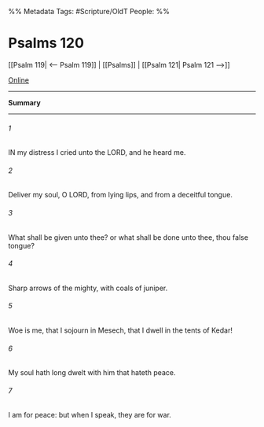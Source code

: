 

%% Metadata
Tags: #Scripture/OldT
People: 
%%
# Psalms 120
[[Psalm 119| <-- Psalm 119]] | [[Psalms]] | [[Psalm 121| Psalm 121 -->]]

[Online](https://churchofjesuschrist.org/study/scriptures/ot/ps/120?lang=eng)

---
__Summary__



---

###### 1
IN my distress I cried unto the LORD, and he heard me.
###### 2
Deliver my soul, O LORD, from lying lips, and from a deceitful tongue.
###### 3
What shall be given unto thee?  or what shall be done unto thee, thou false tongue?
###### 4
Sharp arrows of the mighty, with coals of juniper.
###### 5
Woe is me, that I sojourn in Mesech, that I dwell in the tents of Kedar!
###### 6
My soul hath long dwelt with him that hateth peace.
###### 7
I am for peace: but when I speak, they are for war.



